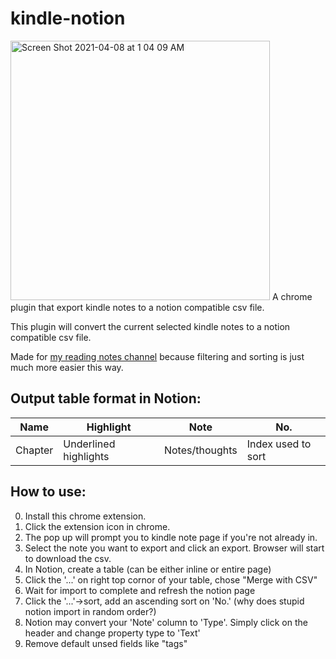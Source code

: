 # kindle-notion
<img width="415" alt="Screen Shot 2021-04-08 at 1 04 09 AM" src="https://user-images.githubusercontent.com/5817602/113990452-53e9f780-9806-11eb-8d48-5471aaab27c6.png">
A chrome plugin that export kindle notes to a notion compatible csv file.

This plugin will convert the current selected kindle notes to a notion compatible csv file.

Made for [my reading notes channel](https://t.me/mtfront) because filtering and sorting is just much more easier this way.

## Output table format in Notion:

| Name | Highlight | Note | No. |
| --- | --- | --- | --- |
|Chapter|Underlined highlights|Notes/thoughts|Index used to sort|


## How to use:
0. Install this chrome extension.
1. Click the extension icon in chrome.
2. The pop up will prompt you to kindle note page if you're not already in.
3. Select the note you want to export and click an export. Browser will start to download the csv.
5. In Notion, create a table (can be either inline or entire page)
6. Click the '...' on right top cornor of your table, chose "Merge with CSV"
7. Wait for import to complete and refresh the notion page
8. Click the '...'->sort, add an ascending sort on 'No.' (why does stupid notion import in random order?)
9. Notion may convert your 'Note' column to 'Type'. Simply click on the header and change property type to 'Text'
10. Remove default unsed fields like "tags"
